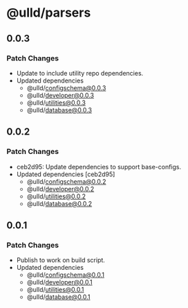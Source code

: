 # @ulld/parsers

## 0.0.3

### Patch Changes

- Update to include utility repo dependencies.
- Updated dependencies
  - @ulld/configschema@0.0.3
  - @ulld/developer@0.0.3
  - @ulld/utilities@0.0.3
  - @ulld/database@0.0.3

## 0.0.2

### Patch Changes

- ceb2d95: Update dependencies to support base-configs.
- Updated dependencies [ceb2d95]
  - @ulld/configschema@0.0.2
  - @ulld/developer@0.0.2
  - @ulld/utilities@0.0.2
  - @ulld/database@0.0.2

## 0.0.1

### Patch Changes

- Publish to work on build script.
- Updated dependencies
  - @ulld/configschema@0.0.1
  - @ulld/developer@0.0.1
  - @ulld/utilities@0.0.1
  - @ulld/database@0.0.1
